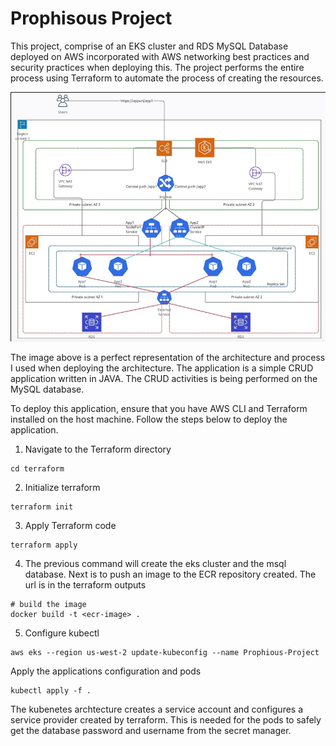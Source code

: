 # Prophisous Project

This project, comprise of an EKS cluster and RDS MySQL Database deployed on AWS incorporated with AWS networking best practices and security practices when deploying this. The project performs the entire process using Terraform to automate the process of creating the resources. 

![Alt text](./readmeimg/image.png)

The image above is a perfect representation of the architecture and process I used when deploying the architecture. The application is a simple CRUD application written in JAVA. The CRUD activities is being performed on the MySQL database. 

To deploy this application, ensure that you have AWS CLI and Terraform installed on the host machine. Follow the steps below to deploy the application.

1. Navigate to the Terraform directory

```
cd terraform
```

2. Initialize terraform

```
terraform init
```

3. Apply Terraform code

```
terraform apply
```

4. The previous command will create the eks cluster and the msql database. Next is to push an image to the ECR repository created. The url is in the terraform outputs

```
# build the image
docker build -t <ecr-image> .
```

5. Configure kubectl 

```
aws eks --region us-west-2 update-kubeconfig --name Prophious-Project
```

Apply the applications configuration and pods

```
kubectl apply -f .
```

The kubenetes archtecture creates a service account and configures a service provider created by terraform. This is needed for the pods to safely get the database password and username from the secret manager.
